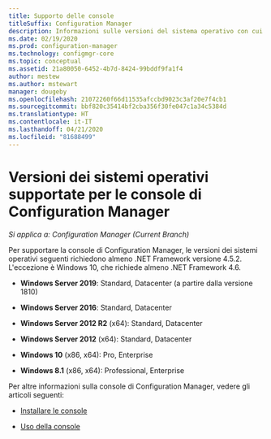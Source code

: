 ```yaml
---
title: Supporto delle console
titleSuffix: Configuration Manager
description: Informazioni sulle versioni del sistema operativo con cui è possibile installare la console di Configuration Manager.
ms.date: 02/19/2020
ms.prod: configuration-manager
ms.technology: configmgr-core
ms.topic: conceptual
ms.assetid: 21a80050-6452-4b7d-8424-99bddf9fa1f4
author: mestew
ms.author: mstewart
manager: dougeby
ms.openlocfilehash: 21072260f66d11535afccbd9023c3af20e7f4cb1
ms.sourcegitcommit: bbf820c35414bf2cba356f30fe047c1a34c5384d
ms.translationtype: HT
ms.contentlocale: it-IT
ms.lasthandoff: 04/21/2020
ms.locfileid: "81688499"
---
```

# <a name="supported-os-versions-for-configuration-manager-consoles"></a>Versioni dei sistemi operativi supportate per le console di Configuration Manager

*Si applica a: Configuration Manager (Current Branch)*

Per supportare la console di Configuration Manager, le versioni dei sistemi operativi seguenti richiedono almeno .NET Framework versione 4.5.2. L'eccezione è Windows 10, che richiede almeno .NET Framework 4.6.  

- **Windows Server 2019**: Standard, Datacenter (a partire dalla versione 1810)  

- **Windows Server 2016**: Standard, Datacenter  

- **Windows Server 2012 R2** (x64): Standard, Datacenter  

- **Windows Server 2012** (x64): Standard, Datacenter  

- **Windows 10** (x86, x64): Pro, Enterprise  

- **Windows 8.1** (x86, x64): Professional, Enterprise  

Per altre informazioni sulla console di Configuration Manager, vedere gli articoli seguenti:

- [Installare le console](../../servers/deploy/install/install-consoles.md)  

- [Uso della console](../../servers/manage/admin-console.md)  

